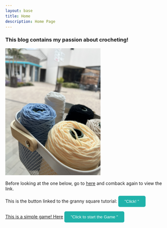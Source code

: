 ```yaml
---
layout: base
title: Home 
description: Home Page
---
```

### This blog contains my passion about crocheting!

<img src="navigation/images/notebooks/IMG_3986.jpeg" alt="Description" style="width:300px; height:auto;">

Before looking at the one below, go to [here](navigation/crochet.md) and comback again to view the link.

This is the button linked to the granny square tutorial:
<a href="https://www.youtube.com/watch?v=euqnRKNJaXo">
    <button style="background-color:   #20B2AA; color: white; padding: 10px 20px; border: none; border-radius: 5px; cursor: pointer;">"Click! "</button>

This is a simple game!
[Here](navigation/simplegame.md)
 <button style="background-color:   #20B2AA; color: white; padding: 10px 20px; border: none; border-radius: 5px; cursor: pointer;">"Click to start the Game "</button>




